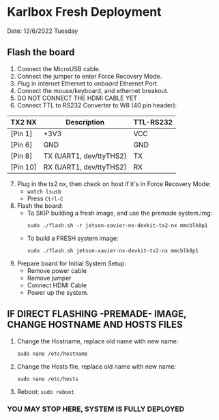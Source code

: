# Karlbox Fresh Deployment

Date: 12/6/2022 Tuesday

## Flash the board

1. Connect the MicroUSB cable.
2. Connect the jumper to enter Force Recovery Mode.
3. Plug in internet Ethernet to *onboard* Ethernet Port.
4. Connect the mouse/keyboard, and ethernet breakout.
5. DO NOT CONNECT THE HDMI CABLE YET
6. Connect TTL to RS232 Converter to W8 (40 pin header):

|TX2 NX|Description|TTL-RS232|
|------|-----------|---------|
|[Pin 1]|+3V3|VCC|
|[Pin 6]|GND|GND|
|[Pin 8]|TX (UART1, dev/ttyTHS2)|TX|
|[Pin 10]|RX (UART1, dev/ttyTHS2)|RX|

7. Plug in the tx2 nx, then check on host if it's in Force Recovery Mode:
    * `watch lsusb`
    * Press `Ctrl-C`
8. Flash the board:
    * To SKIP building a fresh image, and use the premade system.img:
        ```
        sudo ./flash.sh -r jetson-xavier-nx-devkit-tx2-nx mmcblk0p1
        ```
    * To build a FRESH system image:
        ```
        sudo ./flash.sh jetson-xavier-nx-devkit-tx2-nx mmcblk0p1
        ```
9. Prepare board for Initial System Setup:
    * Remove power cable
    * Remove jumper
    * Connect HDMI Cable
    * Power up the system.

## IF DIRECT FLASHING -PREMADE- IMAGE, CHANGE HOSTNAME AND HOSTS FILES

1. Change the Hostname, replace old name with new name:
    ```
    sudo nano /etc/hostname
    ```

2. Change the Hosts file, replace old name with new name:
    ```
    sudo nano /etc/hosts
    ```

3. Reboot:
    `sudo reboot`

### YOU MAY STOP HERE, SYSTEM IS FULLY DEPLOYED
